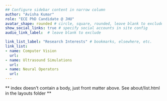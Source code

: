 ```yaml
---
## Configure sidebar content in narrow column
author: "Avisha Kumar"
role: "ECE PhD Candidate @ JHU"
avatar_shape: rounded # circle, square, rounded, leave blank to exclude
show_social_links: true # specify social accounts in site config
audio_link_label:  # leave blank to exclude

link_list_label: "Research Interests" # bookmarks, elsewhere, etc.
link_list:
- name: Computer Vision 
  url: 
- name: Ultrasound Simulations
  url: 
- name: Neural Operators
  url: 
---
```

** index doesn't contain a body, just front matter above.
See about/list.html in the layouts folder **